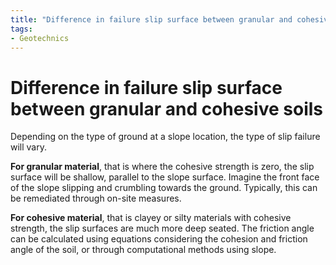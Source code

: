 ```yaml
---
title: "Difference in failure slip surface between granular and cohesive soils"
tags: 
- Geotechnics
---
```

# Difference in failure slip surface between granular and cohesive soils

Depending on the type of ground at a slope location, the type of slip failure will vary.

**For granular material**, that is where the cohesive strength is zero, the slip surface will be shallow, parallel to the slope surface. Imagine the front face of the slope slipping and crumbling towards the ground. Typically, this can be remediated through on-site measures.

**For cohesive material**, that is clayey or silty materials with cohesive strength, the slip surfaces are much more deep seated. The friction angle can be calculated using equations considering the cohesion and friction angle of the soil, or through computational methods using slope.